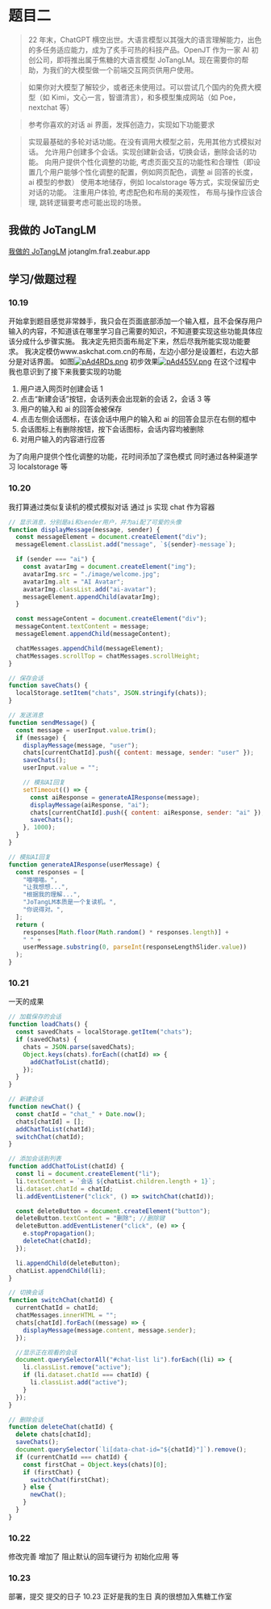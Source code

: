 # 题目二

> 22 年末，ChatGPT 横空出世。大语言模型以其强大的语言理解能力，出色的多任务适应能力，成为了炙手可热的科技产品。OpenJT 作为一家 AI 初创公司，即将推出属于焦糖的大语言模型 JoTangLM。现在需要你的帮助，为我们的大模型做一个前端交互网页供用户使用。

> 如果你对大模型了解较少，或者还未使用过。可以尝试几个国内的免费大模型（如 Kimi，文心一言，智谱清言），和多模型集成网站（如 Poe，nextchat 等）

> 参考你喜欢的对话 ai 界面，发挥创造力，实现如下功能要求

> 实现最基础的多轮对话功能。在没有调用大模型之前，先用其他方式模拟对话。
> 允许用户创建多个会话。实现创建新会话，切换会话，删除会话的功能。
> 向用户提供个性化调整的功能, 考虑页面交互的功能性和合理性（即设置几个用户能够个性化调整的配置，例如网页配色，调整 ai 回答的长度，ai 模型的参数）
> 使用本地储存，例如 localstorage 等方式，实现保留历史对话的功能。
> 注重用户体验, 考虑配色和布局的美观性， 布局与操作应该合理, 跳转逻辑要考虑可能出现的场景。

## 我做的 JoTangLM

[我做的 JoTangLM](jotanglm.fra1.zeabur.app)
jotanglm.fra1.zeabur.app

## 学习/做题过程

### 10.19

开始拿到题目感觉非常棘手，我只会在页面底部添加一个输入框，且不会保存用户输入的内容，不知道该在哪里学习自己需要的知识，不知道要实现这些功能具体应该分成什么步骤实施。
我决定先把页面布局定下来，然后尽我所能实现功能要求。
我决定模仿www.askchat.com.cn的布局，左边小部分是设置栏，右边大部分是对话界面。
如图[![pAd4RDs.png](https://s21.ax1x.com/2024/10/23/pAd4RDs.png)](https://imgse.com/i/pAd4RDs)
初步效果[![pAd455V.png](https://s21.ax1x.com/2024/10/23/pAd455V.png)](https://imgse.com/i/pAd455V)
在这个过程中我也意识到了接下来我要实现的功能

1. 用户进入网页时创建会话 1
2. 点击“新建会话”按钮，会话列表会出现新的会话 2，会话 3 等
3. 用户的输入和 ai 的回答会被保存
4. 点击左侧会话图标，在该会话中用户的输入和 ai 的回答会显示在右侧的框中
5. 会话图标上有删除按钮，按下会话图标，会话内容均被删除
6. 对用户输入的内容进行应答

为了向用户提供个性化调整的功能，花时间添加了深色模式
同时通过各种渠道学习 localstorage 等

### 10.20

我打算通过类似复读机的模式模拟对话
通过 js 实现
chat 作为容器

```javascript
// 显示消息，分别是ai和sender用户，并为ai配了可爱的头像
function displayMessage(message, sender) {
  const messageElement = document.createElement("div");
  messageElement.classList.add("message", `${sender}-message`);

  if (sender === "ai") {
    const avatarImg = document.createElement("img");
    avatarImg.src = "./image/welcome.jpg";
    avatarImg.alt = "AI Avatar";
    avatarImg.classList.add("ai-avatar");
    messageElement.appendChild(avatarImg);
  }

  const messageContent = document.createElement("div");
  messageContent.textContent = message;
  messageElement.appendChild(messageContent);

  chatMessages.appendChild(messageElement);
  chatMessages.scrollTop = chatMessages.scrollHeight;
}

// 保存会话
function saveChats() {
  localStorage.setItem("chats", JSON.stringify(chats));
}

// 发送消息
function sendMessage() {
  const message = userInput.value.trim();
  if (message) {
    displayMessage(message, "user");
    chats[currentChatId].push({ content: message, sender: "user" });
    saveChats();
    userInput.value = "";

    // 模拟AI回复
    setTimeout(() => {
      const aiResponse = generateAIResponse(message);
      displayMessage(aiResponse, "ai");
      chats[currentChatId].push({ content: aiResponse, sender: "ai" });
      saveChats();
    }, 1000);
  }
}

// 模拟AI回复
function generateAIResponse(userMessage) {
  const responses = [
    "喵喵喵。",
    "让我想想...",
    "根据我的理解...",
    "JoTangLM本质是一个复读机。",
    "你说得对。",
  ];
  return (
    responses[Math.floor(Math.random() * responses.length)] +
    " " +
    userMessage.substring(0, parseInt(responseLengthSlider.value))
  );
}
```

### 10.21

一天的成果

```javascript
// 加载保存的会话
function loadChats() {
  const savedChats = localStorage.getItem("chats");
  if (savedChats) {
    chats = JSON.parse(savedChats);
    Object.keys(chats).forEach((chatId) => {
      addChatToList(chatId);
    });
  }
}

// 新建会话
function newChat() {
  const chatId = "chat_" + Date.now();
  chats[chatId] = [];
  addChatToList(chatId);
  switchChat(chatId);
}

// 添加会话到列表
function addChatToList(chatId) {
  const li = document.createElement("li");
  li.textContent = `会话 ${chatList.children.length + 1}`;
  li.dataset.chatId = chatId;
  li.addEventListener("click", () => switchChat(chatId));

  const deleteButton = document.createElement("button");
  deleteButton.textContent = "删除"; //删除键
  deleteButton.addEventListener("click", (e) => {
    e.stopPropagation();
    deleteChat(chatId);
  });

  li.appendChild(deleteButton);
  chatList.appendChild(li);
}

// 切换会话
function switchChat(chatId) {
  currentChatId = chatId;
  chatMessages.innerHTML = "";
  chats[chatId].forEach((message) => {
    displayMessage(message.content, message.sender);
  });

  //显示正在观看的会话
  document.querySelectorAll("#chat-list li").forEach((li) => {
    li.classList.remove("active");
    if (li.dataset.chatId === chatId) {
      li.classList.add("active");
    }
  });
}

// 删除会话
function deleteChat(chatId) {
  delete chats[chatId];
  saveChats();
  document.querySelector(`li[data-chat-id="${chatId}"]`).remove();
  if (currentChatId === chatId) {
    const firstChat = Object.keys(chats)[0];
    if (firstChat) {
      switchChat(firstChat);
    } else {
      newChat();
    }
  }
}
```

### 10.22

修改完善
增加了
阻止默认的回车键行为
初始化应用
等

### 10.23

部署，提交
提交的日子 10.23 正好是我的生日
真的很想加入焦糖工作室
